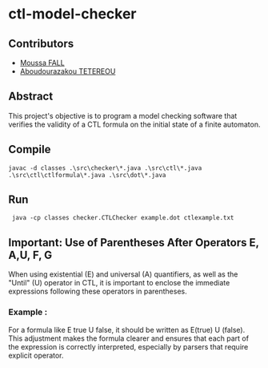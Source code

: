 # ctl-model-checker

## Contributors
- [Moussa FALL](https://github.com/f-musa)
- [Aboudourazakou TETEREOU](https://github.com/TchaloSon)

## Abstract
This project's objective is to program a model checking software that verifies the validity of a CTL formula on the initial state of a finite automaton.

## Compile
```javac -d classes .\src\checker\*.java .\src\ctl\*.java .\src\ctl\ctlformula\*.java .\src\dot\*.java``` 

## Run
``` java -cp classes checker.CTLChecker example.dot ctlexample.txt``` 

## Important: Use of Parentheses After Operators E, A,U, F, G
When using existential (E) and universal (A) quantifiers, as well as the 
"Until" (U) operator in CTL, it is important to enclose the immediate
expressions following these operators in parentheses.

 ### Example : 
For a formula like E true U false, it should be written as E(true) U (false).
This adjustment makes the formula clearer and ensures that each part of the expression is 
correctly interpreted, especially by parsers that require explicit operator.



